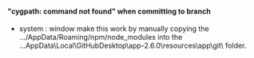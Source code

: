 #### "cygpath: command not found" when committing to branch
- system : window
make this work by manually copying the .../AppData/Roaming/npm/node_modules into the ...AppData\Local\GitHubDesktop\app-2.6.0\resources\app\git\ folder.